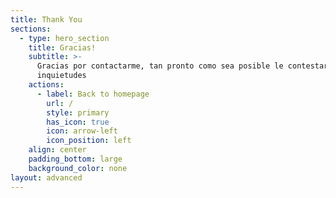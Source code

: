 ```yaml
---
title: Thank You
sections:
  - type: hero_section
    title: Gracias!
    subtitle: >-
      Gracias por contactarme, tan pronto como sea posible le contestaré sus
      inquietudes
    actions:
      - label: Back to homepage
        url: /
        style: primary
        has_icon: true
        icon: arrow-left
        icon_position: left
    align: center
    padding_bottom: large
    background_color: none
layout: advanced
---
```

